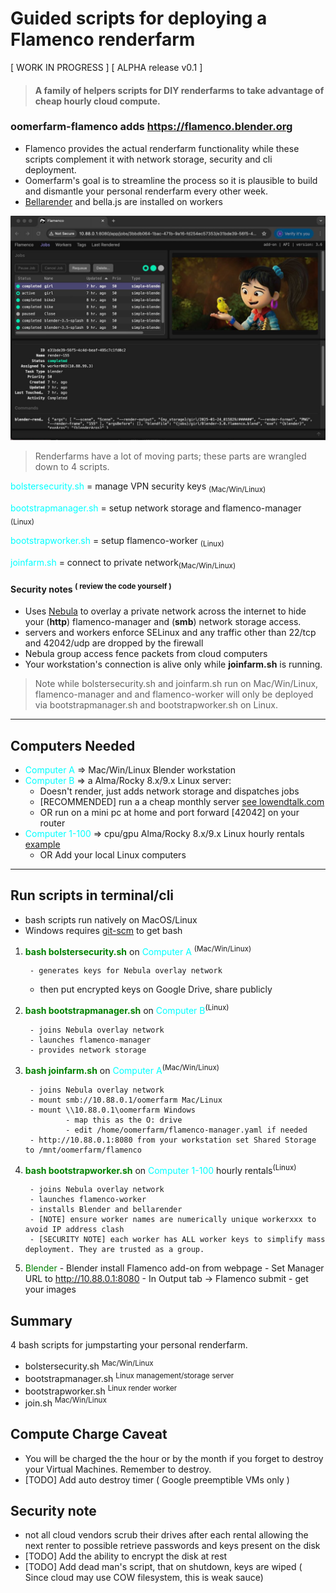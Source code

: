 # Guided scripts for deploying a Flamenco renderfarm 

[ WORK IN PROGRESS ]
[ ALPHA release v0.1 ]

>#### A family of helpers scripts for DIY renderfarms to take advantage of cheap hourly cloud compute.

### oomerfarm-flamenco adds https://flamenco.blender.org
- Flamenco provides the actual renderfarm functionality while these scripts complement it with network storage, security and cli deployment.
- Oomerfarm's goal is to streamline the process so it is plausible to build and dismantle your personal renderfarm every other week.
- [Bellarender](https://bellarender.com) and bella.js are installed on workers

![image](./img/gui.jpg )

>Renderfarms have a lot of moving parts; these parts are wrangled down to 4 scripts.

<span style="color:cyan;">bolstersecurity.sh</span> = manage VPN security keys <sub>(Mac/Win/Linux)</sub>

<span style="color:cyan;">bootstrapmanager.sh</span> = setup network storage and flamenco-manager <sub>(Linux)</sub>

<span style="color:cyan;">bootstrapworker.sh</span> = setup flamenco-worker <sub>(Linux)</sub>

<span style="color:cyan;">joinfarm.sh</span> = connect to private network<sub>(Mac/Win/Linux)</sub>

#### Security notes <sup>( review the code yourself )</sup>

- Uses [Nebula](https://github.com/slackhq/nebula) to overlay a private network across the internet to hide your (**http**)  flamenco-manager and (**smb**) network storage access.
- servers and workers enforce SELinux and any traffic other than 22/tcp and 42042/udp are dropped by the firewall
- Nebula group access fence packets from cloud computers
- Your workstation's connection is alive only while **joinfarm.sh** is running. 

> Note while bolstersecurity.sh and joinfarm.sh run on Mac/Win/Linux, flamenco-manager and and flamenco-worker will only be deployed via bootstrapmanager.sh and bootstrapworker.sh on Linux.

---
## Computers Needed
- <span style="color:cyan;">Computer A</span> => Mac/Win/Linux Blender workstation
- <span style="color:cyan;">Computer B</span> => a Alma/Rocky 8.x/9.x Linux server: 
    - Doesn't render, just adds network storage and dispatches jobs
    - [RECOMMENDED] run a a cheap monthly server [see lowendtalk.com](https://lowendtalk.com/categories/offers)
    - OR run on a mini pc at home and port forward [42042] on your router 
- <span style="color:cyan;">Computer 1-100</span> => cpu/gpu Alma/Rocky 8.x/9.x Linux hourly rentals [example](https://tensordock.com/)
    - OR Add your local Linux computers 
---

## Run scripts in terminal/cli 
- bash scripts run natively on MacOS/Linux
- Windows requires [git-scm](https://git-scm.com) to get bash

1. <span style="color:green;">**bash bolstersecurity.sh**</span> on <span style="color:cyan;">Computer A</span> <sup>(Mac/Win/Linux)</sup> 

        - generates keys for Nebula overlay network
   - then put encrypted keys on Google Drive, share publicly
2. <span style="color:green;">**bash bootstrapmanager.sh**</span> on <span style="color:cyan;">Computer B</span><sup>(Linux)</sup>
        
        - joins Nebula overlay network
        - launches flamenco-manager
        - provides network storage 

3. <span style="color:green;">**bash joinfarm.sh**</span> on <span style="color:cyan;">Computer A</span><sup>(Mac/Win/Linux)</sup>
        
        - joins Nebula overlay network
        - mount smb://10.88.0.1/oomerfarm Mac/Linux
        - mount \\10.88.0.1\oomerfarm Windows
                - map this as the O: drive
                - edit /home/oomerfarm/flamenco-manager.yaml if needed
        - http://10.88.0.1:8080 from your workstation set Shared Storage to /mnt/oomerfarm/flamenco

4. <span style="color:green;">**bash bootstrapworker.sh**</span> on <span style="color:cyan;">Computer 1-100</span> hourly rentals<sup>(Linux)</sup>

        - joins Nebula overlay network
        - launches flamenco-worker
        - installs Blender and bellarender
        - [NOTE] ensure worker names are numerically unique workerxxx to avoid IP address clash
        - [SECURITY NOTE] each worker has ALL worker keys to simplify mass deployment. They are trusted as a group. 

5. <span style="color:green;">Blender</span> 
        - Blender install Flamenco add-on from webpage
        - Set Manager URL to http://10.88.0.1:8080 
        - In Output tab -> Flamenco  submit 
        - get your images


## Summary

4 bash scripts for jumpstarting your personal renderfarm.

- bolstersecurity.sh <sup>Mac/Win/Linux</sup>
- bootstrapmanager.sh <sup>Linux management/storage server</sup>
- bootstrapworker.sh <sup>Linux render worker</sup>
- join.sh <sup>Mac/Win/Linux</sup>

## Compute Charge Caveat
- You will be charged the the hour or by the month if you forget to destroy your Virtual Machines. Remember to destroy.
- [TODO] Add auto destroy timer ( Google preemptible VMs only )

## Security note
- not all cloud vendors scrub their drives after each rental allowing the next renter to possible retrieve passwords and keys present on the disk
- [TODO] Add the ability to encrypt the disk at rest
- [TODO] Add dead man's script, that on shutdown, keys are wiped ( Since cloud may use COW filesystem, this is weak sauce)
